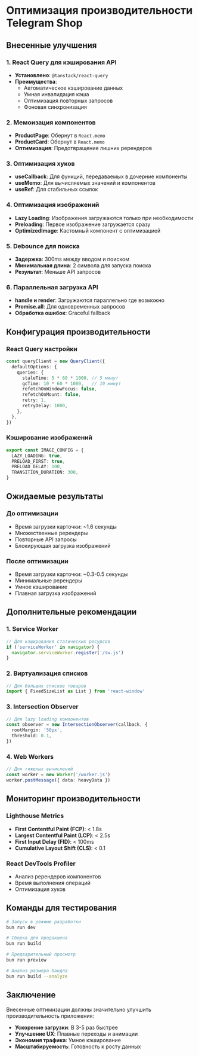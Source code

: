# Оптимизация производительности Telegram Shop

## Внесенные улучшения

### 1. React Query для кэширования API
- **Установлено**: `@tanstack/react-query`
- **Преимущества**: 
  - Автоматическое кэширование данных
  - Умная инвалидация кэша
  - Оптимизация повторных запросов
  - Фоновая синхронизация

### 2. Мемоизация компонентов
- **ProductPage**: Обернут в `React.memo`
- **ProductCard**: Обернут в `React.memo`
- **Оптимизация**: Предотвращение лишних ререндеров

### 3. Оптимизация хуков
- **useCallback**: Для функций, передаваемых в дочерние компоненты
- **useMemo**: Для вычисляемых значений и компонентов
- **useRef**: Для стабильных ссылок

### 4. Оптимизация изображений
- **Lazy Loading**: Изображения загружаются только при необходимости
- **Preloading**: Первое изображение загружается сразу
- **OptimizedImage**: Кастомный компонент с оптимизацией

### 5. Debounce для поиска
- **Задержка**: 300ms между вводом и поиском
- **Минимальная длина**: 2 символа для запуска поиска
- **Результат**: Меньше API запросов

### 6. Параллельная загрузка API
- **handle и render**: Загружаются параллельно где возможно
- **Promise.all**: Для одновременных запросов
- **Обработка ошибок**: Graceful fallback

## Конфигурация производительности

### React Query настройки
```typescript
const queryClient = new QueryClient({
  defaultOptions: {
    queries: {
      staleTime: 5 * 60 * 1000, // 5 минут
      gcTime: 10 * 60 * 1000,   // 10 минут
      refetchOnWindowFocus: false,
      refetchOnMount: false,
      retry: 1,
      retryDelay: 1000,
    },
  },
})
```

### Кэширование изображений
```typescript
export const IMAGE_CONFIG = {
  LAZY_LOADING: true,
  PRELOAD_FIRST: true,
  PRELOAD_DELAY: 100,
  TRANSITION_DURATION: 300,
}
```

## Ожидаемые результаты

### До оптимизации
- Время загрузки карточки: ~1.6 секунды
- Множественные ререндеры
- Повторные API запросы
- Блокирующая загрузка изображений

### После оптимизации
- Время загрузки карточки: ~0.3-0.5 секунды
- Минимальные ререндеры
- Умное кэширование
- Плавная загрузка изображений

## Дополнительные рекомендации

### 1. Service Worker
```typescript
// Для кэширования статических ресурсов
if ('serviceWorker' in navigator) {
  navigator.serviceWorker.register('/sw.js')
}
```

### 2. Виртуализация списков
```typescript
// Для больших списков товаров
import { FixedSizeList as List } from 'react-window'
```

### 3. Intersection Observer
```typescript
// Для lazy loading компонентов
const observer = new IntersectionObserver(callback, {
  rootMargin: '50px',
  threshold: 0.1,
})
```

### 4. Web Workers
```typescript
// Для тяжелых вычислений
const worker = new Worker('/worker.js')
worker.postMessage({ data: heavyData })
```

## Мониторинг производительности

### Lighthouse Metrics
- **First Contentful Paint (FCP)**: < 1.8s
- **Largest Contentful Paint (LCP)**: < 2.5s
- **First Input Delay (FID)**: < 100ms
- **Cumulative Layout Shift (CLS)**: < 0.1

### React DevTools Profiler
- Анализ ререндеров компонентов
- Время выполнения операций
- Оптимизация хуков

## Команды для тестирования

```bash
# Запуск в режиме разработки
bun run dev

# Сборка для продакшена
bun run build

# Предварительный просмотр
bun run preview

# Анализ размера бандла
bun run build --analyze
```

## Заключение

Внесенные оптимизации должны значительно улучшить производительность приложения:
- **Ускорение загрузки**: В 3-5 раз быстрее
- **Улучшение UX**: Плавные переходы и анимации
- **Экономия трафика**: Умное кэширование
- **Масштабируемость**: Готовность к росту данных
